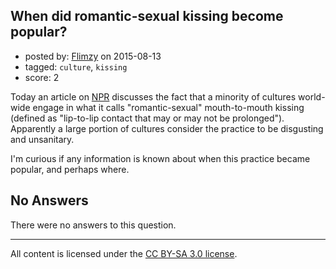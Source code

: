 ## When did romantic-sexual kissing become popular?

- posted by: [Flimzy](https://stackexchange.com/users/7879/flimzy) on 2015-08-13
- tagged: `culture`, `kissing`
- score: 2

Today an article on [NPR](http://www.npr.org/sections/health-shots/2015/08/12/431664215/not-everybody-likes-kissing) discusses the fact that a minority of cultures world-wide engage in what it calls "romantic-sexual" mouth-to-mouth kissing (defined as "lip-to-lip contact that may or may not be prolonged").  Apparently a large portion of cultures consider the practice to be disgusting and unsanitary.

I'm curious if any information is known about when this practice became popular, and perhaps where.

## No Answers

There were no answers to this question.


---

All content is licensed under the [CC BY-SA 3.0 license](https://creativecommons.org/licenses/by-sa/3.0/).
